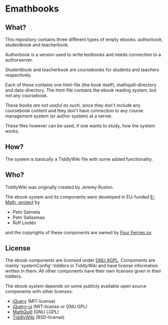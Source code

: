 Emathbooks
==========

What?
-----
This repository contains three different types of empty ebooks:
authorbook, studentbook and teacherbook.

Authorbook is a version used to write textbooks and needs connection to a authorserver.

Studentbook and teacherbook are coursebooks for students and teachers respectively.

Each of these contains one html-file (the book itself), mathquill-directory and
data-directory. The html-file contains the ebook reading system, but not any
coursebook.

*These books are not useful as such*, since they don't include any coursebook content and
they don't have connection to any course management system (or author system) at a server.

These files however can be used, if one wants to study, how the system works.

How?
----
The system is basically a TiddlyWiki file with some added functionality.

Who?
----
TiddlyWiki was originally created by Jeremy Ruston.

The ebook system and its components were developed in EU-funded [E-Math -project](http://emath.eu) by
* Petri Salmela
* Petri Sallasmaa
* Rolf Lindén

and the copyrights of these components are owned by [Four Ferries oy](http://fourferries.fi).

License
-------

The ebook components are licensed under [GNU AGPL](http://www.gnu.org/licenses/agpl-3.0.html).
Components are mainly 'systemConfig'-tiddlers in TiddlyWiki and have license information
written in them. All other components have their own licenses given in their tiddlers.

The ebook system depends on some publicly available open source components with other licenses:
* [jQuery](http://jquery.com) (MIT-license)
* [jQuery-ui](http://jqueryui.com) (MIT-license or GNU GPL)
* [MathQuill](http://mathquill.com/) (GNU LGPL)
* [TiddlyWiki](http://classic.tiddlywiki.com/) (BSD-license)
